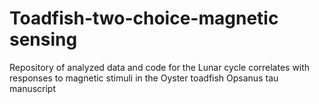 # Toadfish-two-choice-magnetic sensing
Repository of analyzed data and code for the Lunar cycle correlates with responses to magnetic stimuli in the Oyster toadfish Opsanus tau manuscript

